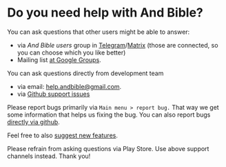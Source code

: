 # Do you need help with And Bible? 

You can ask questions that other users might be able to answer:
 - via _And Bible users_ group in [Telegram](https://t.me/andbible)/[Matrix](https://matrix.to/#/#andbible:matrix.org) (those are connected, so you can choose which you like better)
 - Mailing list [at Google Groups](https://groups.google.com/g/and-bible).

You can ask questions directly from development team
 - via email: help.andbible@gmail.com.
 - via [Github support issues](https://github.com/AndBible/and-bible/issues/new/choose)

Please report bugs primarily via `Main menu > report bug.` That way we get some information that helps us
fixing the bug. You can also report bugs [directly via github](https://github.com/AndBible/and-bible/issues/new/choose).

Feel free to also [suggest new features](https://github.com/AndBible/and-bible/issues/new/choose).

Please refrain from asking questions via Play Store. Use above support channels instead. Thank you!
